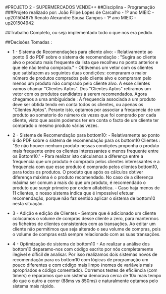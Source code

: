 #PROJETO 2 - SUPERMERCADOS VENDE++
##Disciplina - Programação
###Projeto realizado por:
João Filipe Lopes de Carcalho - 1º ano MIEIC - up201504875
Renato Alexandre Sousa Campos - 1º ano MIEIC - up201504942

##Trabalho Completo, ou seja implementado todo o que nos era pedido.

##Decisões Tomadas :
* 1 - Sistema de Recomendações para cliente alvo:
		- Relativamente ao ponto 6 do PDF sobre o sistema de recomendação :
"Sugira ao cliente alvo o produto mais frequente da lista que recolheu no ponto 
anterior e que ele não tenha comprado." - Obtivemos um vetor com os clientes
que satisfazem as seguintes duas condições: compraram o maior número de produtos
comprados pelo cliente alvo e compraram pelo menos um produto não comprado pelo
cliente alvo. A esse clientes vamos chamar "Clientes Aptos". Dos "Clientes Aptos"
retiramos um vetor com os produtos candidatos a serem recomendados. Agora chegamos
a uma ambiguidade : A frequencia associada a um produto deve ser obtida tendo em
conta todos os clientes, ou apenas os "Clientes Aptos". Perante isto, optamos por
associar a frequencia de um produto ao somatorio do número de vezes que foi comprado 
por cada cliente, visto que assim podemos ter em conta o facto de um cliente ter 
comprado o mesmo produto várias vezes.

* 2 - Sistema de Recomendação para bottom10:
		- Relativamente ao ponto 6 do PDF sobre o sistema de recomendação para os
bottom10 Clientes : "Se não houver nenhum produto nessas condições proponha o
produto mais frequente entre os clientes interessantes e menos frequente entre
os Bottom10." - Para realizar isto calculamos a diferença entre a frequencia que
um produto é comprado pelos clientes interessantes e a frequencia com que esse
produto é comprado pelos clientes bottom10, para todos os produtos. O produto
que após os cálculos obtiver diferença máxima é o produto recomendado. No caso
de a diferença máxima ser comum a mais do que um produto, é recomendado o produto
que surgir primeiro por ordem alfabética.
		- Caso haja menos de 11 clientes, o nosso sistema indica que é impossível
efetuar recomendação, porque não faz sentido aplicar o sistema de bottom10 nesta
situação.


* 3 - Adição e edição de Clientes
		- Sempre que é adicionado um cliente colocamos o volume de compras desse
cliente a zero, para mantermos os ficheiros de clientes consistentes com as
transações. Ao editar um cliente não permitimos que seja alterado o seu volume
de compras, pois o volume de compras está sempre relacionado com as suas transações.

* 4 - Optimização de sistema de bottom10
		- Ao realizar a análise dos bottom10 deparamo-nos com código escrito por nós
completamente ilegível e díficil de analisar. Por isso realizamos dois sistemas novos
de recomendação para os bottom10 com lógicas de programação um pouco diferentes e com
código mais limpo (nomes de variáveis mais apropriados e código comentado). Corremos
testes de eficiência (com timers) e reparamos que um sistema demorava cerca de 10x mais 
tempo do que o outro a correr (88ms vs 850ms) e naturalmente optamos pelo sistema mais 
rápido. 
